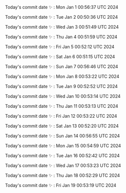 Today's commit date ✨ : Mon Jan 1 00:56:37 UTC 2024 

Today's commit date ✨ : Tue Jan 2 00:50:36 UTC 2024 

Today's commit date ✨ : Wed Jan 3 00:51:49 UTC 2024 

Today's commit date ✨ : Thu Jan 4 00:51:59 UTC 2024 

Today's commit date ✨ : Fri Jan 5 00:52:12 UTC 2024 

Today's commit date ✨ : Sat Jan 6 00:51:15 UTC 2024 

Today's commit date ✨ : Sun Jan 7 00:56:46 UTC 2024 

Today's commit date ✨ : Mon Jan 8 00:53:22 UTC 2024 

Today's commit date ✨ : Tue Jan 9 00:52:52 UTC 2024 

Today's commit date ✨ : Wed Jan 10 00:53:14 UTC 2024 

Today's commit date ✨ : Thu Jan 11 00:53:13 UTC 2024 

Today's commit date ✨ : Fri Jan 12 00:53:22 UTC 2024 

Today's commit date ✨ : Sat Jan 13 00:52:20 UTC 2024 

Today's commit date ✨ : Sun Jan 14 00:56:55 UTC 2024 

Today's commit date ✨ : Mon Jan 15 00:54:59 UTC 2024 

Today's commit date ✨ : Tue Jan 16 00:52:42 UTC 2024 

Today's commit date ✨ : Wed Jan 17 00:53:23 UTC 2024 

Today's commit date ✨ : Thu Jan 18 00:52:29 UTC 2024 

Today's commit date ✨ : Fri Jan 19 00:53:19 UTC 2024 

